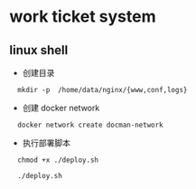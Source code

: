 # work ticket system

## linux shell

- 创建目录

```shell
  mkdir -p  /home/data/nginx/{www,conf,logs}
```

- 创建 docker network

```shell
  docker network create docman-network
```

- 执行部署脚本

```shell
  chmod +x ./deploy.sh
```

```shell
  ./deploy.sh
```
